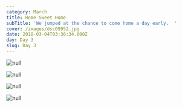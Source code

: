 ```yaml
---
category: March
title: Home Sweet Home
subTitle: 'We jumped at the chance to come home a day early.  '
cover: /images/dsc09952.jpg
date: 2018-03-04T03:36:34.000Z
day: Day 3
slug: Day 3
---
```

![null](/images/img_20180303_124029.jpg)

![null](/images/dsc09943.jpg)

![null](/images/img_20180303_133007.jpg)

![null](/images/dsc09954.jpg)
